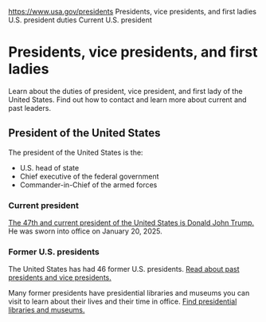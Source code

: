

https://www.usa.gov/presidents
Presidents, vice presidents, and first ladies
U.S. president duties
Current U.S. president

Presidents, vice presidents, and first ladies
=============================================

Learn about the duties of president, vice president, and first lady of the United States. Find out how to contact and learn more about current and past leaders.

President of the United States
------------------------------

The president of the United States is the:

* U.S. head of state
* Chief executive of the federal government
* Commander-in-Chief of the armed forces

### Current president

[The 47th and current president of the United States is Donald John Trump.](https://www.whitehouse.gov/administration/donald-j-trump/)
He was sworn into office on January 20, 2025.

### Former U.S. presidents

The United States has had 46 former U.S. presidents.
[Read about past presidents and vice presidents.](https://history.house.gov/Institution/Presidents-Coinciding/Presidents-Coinciding/)

Many former presidents have presidential libraries and museums you can visit to learn about their lives and their time in office.
[Find presidential libraries and museums.](https://www.archives.gov/presidential-libraries)
